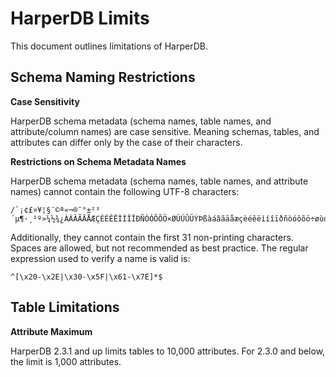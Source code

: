 # HarperDB Limits

This document outlines limitations of HarperDB.

## Schema Naming Restrictions

**Case Sensitivity**

HarperDB schema metadata (schema names, table names, and attribute/column names) are case sensitive. Meaning schemas, tables, and attributes can differ only by the case of their characters.

**Restrictions on Schema Metadata Names**

HarperDB schema metadata (schema names, table names, and attribute names) cannot contain the following UTF-8 characters:

```
/`¡¢£¤¥¦§¨©ª«¬®¯°±²³´µ¶·¸¹º»¼½¾¿ÀÁÂÃÄÅÆÇÈÉÊËÌÍÎÏÐÑÒÓÔÕÖ×ØÙÚÛÜÝÞßàáâãäåæçèéêëìíîïðñòóôõö÷øùúûüýþÿ
```

Additionally, they cannot contain the first 31 non-printing characters. Spaces are allowed, but not recommended as best practice. The regular expression used to verify a name is valid is:

```
^[\x20-\x2E|\x30-\x5F|\x61-\x7E]*$
```

## Table Limitations

**Attribute Maximum**

HarperDB 2.3.1 and up limits tables to 10,000 attributes. For 2.3.0 and below, the limit is 1,000 attributes.